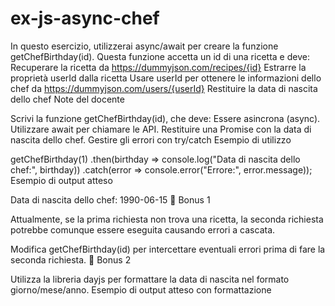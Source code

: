 # ex-js-async-chef

In questo esercizio, utilizzerai async/await per creare la funzione getChefBirthday(id). Questa funzione accetta un id di una ricetta e deve:
Recuperare la ricetta da https://dummyjson.com/recipes/{id}
Estrarre la proprietà userId dalla ricetta
Usare userId per ottenere le informazioni dello chef da https://dummyjson.com/users/{userId}
Restituire la data di nascita dello chef
Note del docente

Scrivi la funzione getChefBirthday(id), che deve:
Essere asincrona (async).
Utilizzare await per chiamare le API.
Restituire una Promise con la data di nascita dello chef.
Gestire gli errori con try/catch
Esempio di utilizzo

getChefBirthday(1)
  .then(birthday => console.log("Data di nascita dello chef:", birthday))
  .catch(error => console.error("Errore:", error.message));
Esempio di output atteso

Data di nascita dello chef: 1990-06-15
🎯 Bonus 1

Attualmente, se la prima richiesta non trova una ricetta, la seconda richiesta potrebbe comunque essere eseguita causando errori a cascata.

Modifica getChefBirthday(id) per intercettare eventuali errori prima di fare la seconda richiesta.
🎯 Bonus 2

Utilizza la libreria dayjs per formattare la data di nascita nel formato giorno/mese/anno.
Esempio di output atteso con formattazione